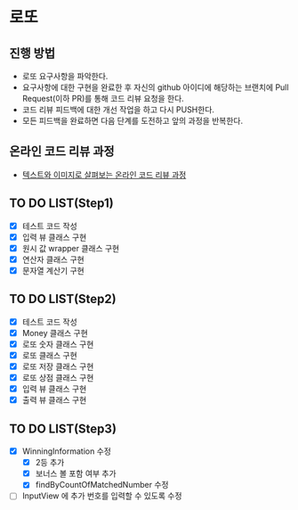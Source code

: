 # 로또
## 진행 방법
* 로또 요구사항을 파악한다.
* 요구사항에 대한 구현을 완료한 후 자신의 github 아이디에 해당하는 브랜치에 Pull Request(이하 PR)를 통해 코드 리뷰 요청을 한다.
* 코드 리뷰 피드백에 대한 개선 작업을 하고 다시 PUSH한다.
* 모든 피드백을 완료하면 다음 단계를 도전하고 앞의 과정을 반복한다.

## 온라인 코드 리뷰 과정
* [텍스트와 이미지로 살펴보는 온라인 코드 리뷰 과정](https://github.com/next-step/nextstep-docs/tree/master/codereview)

## TO DO LIST(Step1)
- [x] 테스트 코드 작성
- [x] 입력 뷰 클래스 구현
- [x] 원시 값 wrapper 클래스 구현
- [x] 연산자 클래스 구현
- [x] 문자열 계산기 구현

## TO DO LIST(Step2)
- [x] 테스트 코드 작성
- [x] Money 클래스 구현
- [x] 로또 숫자 클래스 구현
- [x] 로또 클래스 구현
- [x] 로또 저장 클래스 구현
- [x] 로또 상점 클래스 구현
- [x] 입력 뷰 클래스 구현
- [x] 출력 뷰 클래스 구현

## TO DO LIST(Step3)
- [x] WinningInformation 수정
  - [x] 2등 추가
  - [x] 보너스 볼 포함 여부 추가
  - [x] findByCountOfMatchedNumber 수정
- [ ] InputView 에 추가 번호를 입력할 수 있도록 수정